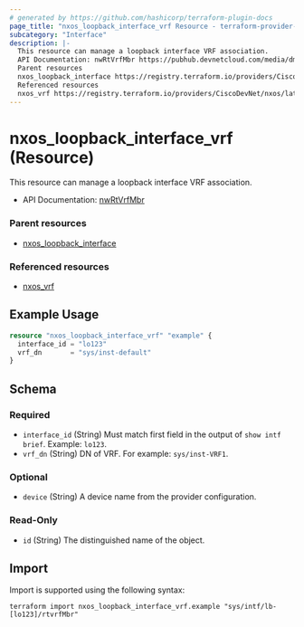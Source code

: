 ```yaml
---
# generated by https://github.com/hashicorp/terraform-plugin-docs
page_title: "nxos_loopback_interface_vrf Resource - terraform-provider-nxos"
subcategory: "Interface"
description: |-
  This resource can manage a loopback interface VRF association.
  API Documentation: nwRtVrfMbr https://pubhub.devnetcloud.com/media/dme-docs-10-2-2/docs/Routing%20and%20Forwarding/nw:RtVrfMbr/
  Parent resources
  nxos_loopback_interface https://registry.terraform.io/providers/CiscoDevNet/nxos/latest/docs/resources/loopback_interface
  Referenced resources
  nxos_vrf https://registry.terraform.io/providers/CiscoDevNet/nxos/latest/docs/resources/vrf
---
```


# nxos_loopback_interface_vrf (Resource)

This resource can manage a loopback interface VRF association.

- API Documentation: [nwRtVrfMbr](https://pubhub.devnetcloud.com/media/dme-docs-10-2-2/docs/Routing%20and%20Forwarding/nw:RtVrfMbr/)

### Parent resources

- [nxos_loopback_interface](https://registry.terraform.io/providers/CiscoDevNet/nxos/latest/docs/resources/loopback_interface)

### Referenced resources

- [nxos_vrf](https://registry.terraform.io/providers/CiscoDevNet/nxos/latest/docs/resources/vrf)

## Example Usage

```terraform
resource "nxos_loopback_interface_vrf" "example" {
  interface_id = "lo123"
  vrf_dn       = "sys/inst-default"
}
```

<!-- schema generated by tfplugindocs -->
## Schema

### Required

- `interface_id` (String) Must match first field in the output of `show intf brief`. Example: `lo123`.
- `vrf_dn` (String) DN of VRF. For example: `sys/inst-VRF1`.

### Optional

- `device` (String) A device name from the provider configuration.

### Read-Only

- `id` (String) The distinguished name of the object.

## Import

Import is supported using the following syntax:

```shell
terraform import nxos_loopback_interface_vrf.example "sys/intf/lb-[lo123]/rtvrfMbr"
```
